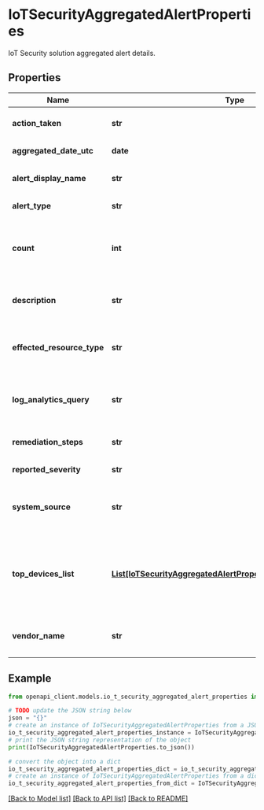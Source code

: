 # IoTSecurityAggregatedAlertProperties

IoT Security solution aggregated alert details.

## Properties

Name | Type | Description | Notes
------------ | ------------- | ------------- | -------------
**action_taken** | **str** | IoT Security solution alert response. | [optional] [readonly] 
**aggregated_date_utc** | **date** | Date of detection. | [optional] [readonly] 
**alert_display_name** | **str** | Display name of the alert type. | [optional] [readonly] 
**alert_type** | **str** | Name of the alert type. | [optional] [readonly] 
**count** | **int** | Number of alerts occurrences within the aggregated time window. | [optional] [readonly] 
**description** | **str** | Description of the suspected vulnerability and meaning. | [optional] [readonly] 
**effected_resource_type** | **str** | Azure resource ID of the resource that received the alerts. | [optional] [readonly] 
**log_analytics_query** | **str** | Log analytics query for getting the list of affected devices/alerts. | [optional] [readonly] 
**remediation_steps** | **str** | Recommended steps for remediation. | [optional] [readonly] 
**reported_severity** | **str** | Assessed alert severity. | [optional] [readonly] 
**system_source** | **str** | The type of the alerted resource (Azure, Non-Azure). | [optional] [readonly] 
**top_devices_list** | [**List[IoTSecurityAggregatedAlertPropertiesTopDevicesListInner]**](IoTSecurityAggregatedAlertPropertiesTopDevicesListInner.md) | 10 devices with the highest number of occurrences of this alert type, on this day. | [optional] [readonly] 
**vendor_name** | **str** | Name of the organization that raised the alert. | [optional] [readonly] 

## Example

```python
from openapi_client.models.io_t_security_aggregated_alert_properties import IoTSecurityAggregatedAlertProperties

# TODO update the JSON string below
json = "{}"
# create an instance of IoTSecurityAggregatedAlertProperties from a JSON string
io_t_security_aggregated_alert_properties_instance = IoTSecurityAggregatedAlertProperties.from_json(json)
# print the JSON string representation of the object
print(IoTSecurityAggregatedAlertProperties.to_json())

# convert the object into a dict
io_t_security_aggregated_alert_properties_dict = io_t_security_aggregated_alert_properties_instance.to_dict()
# create an instance of IoTSecurityAggregatedAlertProperties from a dict
io_t_security_aggregated_alert_properties_from_dict = IoTSecurityAggregatedAlertProperties.from_dict(io_t_security_aggregated_alert_properties_dict)
```
[[Back to Model list]](../README.md#documentation-for-models) [[Back to API list]](../README.md#documentation-for-api-endpoints) [[Back to README]](../README.md)


